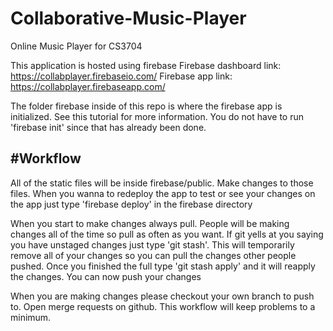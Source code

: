 # Collaborative-Music-Player
Online Music Player for CS3704

This application is hosted using firebase
Firebase dashboard link: https://collabplayer.firebaseio.com/
Firebase app link: https://collabplayer.firebaseapp.com/

The folder firebase inside of this repo is where the firebase app is initialized.
See this tutorial for more information. You do not have to run 'firebase init' since that has already been done.

#Workflow
---------

All of the static files will be inside firebase/public.
Make changes to those files.
When you wanna to redeploy the app to test or see your changes on the app just type 'firebase deploy' in the firebase directory


When you start to make changes always pull. People will be making changes all of the time so pull as often as you want.
If git yells at you saying you have unstaged changes just type 'git stash'. This will temporarily remove all of your changes so you can pull the changes other people pushed. Once you finished the full type 'git stash apply' and it will reapply the changes. You can now push your changes

When you are making changes please checkout your own branch to push to. Open merge requests on github. This workflow will keep problems to a minimum.


